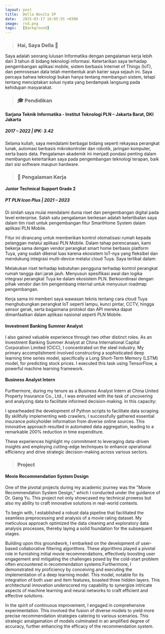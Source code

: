 ```yaml
---
layout: post
title:  Della Novita SP
date:   2025-03-17 16:05:55 +0300
image:  rnd.png
tags:   [Background]
---
```

> ### Hai, Saya Della 🌱
Saya adalah seorang lulusan Informatika dengan pengalaman kerja lebih dari 3 tahun di bidang teknologi informasi. Ketertarikan saya terhadap pengembangan aplikasi mobile, sistem berbasis Internet of Things (IoT), dan pemrosesan data telah membentuk arah karier saya sejauh ini. Saya percaya bahwa teknologi bukan hanya tentang membangun sistem, tetapi tentang menciptakan solusi nyata yang berdampak langsung pada kehidupan masyarakat.

> ### 🎓 Pendidikan

#### Sarjana Teknik Informatika - Institut Teknologi PLN – Jakarta Barat, DKI Jakarta
##### 2017 – 2022 | IPK: 3.42
Selama kuliah, saya mendalami berbagai bidang seperti rekayasa perangkat lunak, automasi berbasis mikrokontroler dan robotik, jaringan komputer, serta basis data. Pengalaman akademik ini menjadi pondasi penting dalam membangun ketertarikan saya pada pengembangan teknologi terapan, baik dari sisi software maupun hardware.

> ### 💼 Pengalaman Kerja

#### Junior Technical Support Grade 2
##### PT PLN Icon Plus | 2021 – 2023
Di sinilah saya mulai mendalami dunia riset dan pengembangan digital pada level enterprise. Salah satu pengalaman berkesan adalah keterlibatan saya dalam tim riset untuk pengembangan fitur SmartHome System dalam aplikasi PLN Mobile.

Fitur ini dirancang untuk memberikan kontrol otomatisasi rumah kepada pelanggan melalui aplikasi PLN Mobile. Dalam tahap perencanaan, kami bekerja sama dengan vendor perangkat smart home berbasis platform Tuya, yang sudah dikenal luas karena ekosistem IoT-nya yang fleksibel dan mendukung integrasi multi-device melalui cloud Tuya. Saya terlibat dalam:

Melakukan riset terhadap kebutuhan pengguna terhadap kontrol perangkat rumah tangga dari jarak jauh.
Menyusun spesifikasi awal dan logika integrasi perangkat Tuya ke dalam ekosistem PLN.
Berkoordinasi dengan pihak vendor dan tim pengembang internal untuk menyusun roadmap pengembangan.

Kerja sama ini memberi saya wawasan teknis tentang cara cloud Tuya menghubungkan perangkat IoT seperti lampu, kunci pintar, CCTV, hingga sensor gerak, serta bagaimana protokol dan API mereka dapat dimanfaatkan dalam aplikasi nasional seperti PLN Mobile.

#### Investment Banking Summer Analyst 

I also gained valuable experience through two other distinct roles. As an Investment Banking Summer Analyst at China International Capital Corporation Limited (CICC), I concentrated on the steel industry. My primary accomplishment involved constructing a sophisticated deep learning time series model, specifically a Long Short-Term Memory (LSTM) model, for predicting stock prices. I executed this task using TensorFlow, a powerful machine learning framework.

#### Business Analyst Intern

Furthermore, during my tenure as a Business Analyst Intern at China United Property Insurance Co., Ltd., I was entrusted with the task of uncovering and analyzing data to facilitate informed decision-making. In this capacity:

I spearheaded the development of Python scripts to facilitate data scraping. By skillfully implementing web crawlers, I successfully gathered essential insurance policyholder information from diverse online sources. This innovative approach resulted in automated data aggregation, leading to a remarkable 200% reduction in time expenditure.

These experiences highlight my commitment to leveraging data-driven insights and employing cutting-edge techniques to enhance operational efficiency and drive strategic decision-making across various sectors.

> ### Project

#### Movie Recommendation System Design
 
One of the pivotal projects during my academic journey was the "Movie Recommendation System Design," which I conducted under the guidance of Dr. Gang Yu. This project not only showcased my technical prowess but also my ability to craft innovative solutions in real-world contexts.

To begin with, I established a robust data pipeline that facilitated the seamless preprocessing and analysis of a movie rating dataset. My meticulous approach optimized the data cleaning and exploratory data analysis processes, thereby laying a solid foundation for the subsequent stages.

Building upon this groundwork, I embarked on the development of user-based collaborative filtering algorithms. These algorithms played a pivotal role in furnishing initial movie recommendations, effectively boosting user engagement and mitigating the challenges posed by the cold-start problem often encountered in recommendation systems.Furthermore, I demonstrated my proficiency by conceiving and executing the implementation of a deep learning model. This model, notable for its integration of both user and item features, boasted three hidden layers. This architectural innovation underscored my capability to synergize intricate aspects of machine learning and neural networks to craft efficient and effective solutions.

In the spirit of continuous improvement, I engaged in comprehensive experimentation. This involved the fusion of diverse models to yield more precise recommendation strategies catering to various scenarios. This strategic amalgamation of models culminated in an amplified degree of accuracy, further enhancing the efficacy of the recommendation system.


